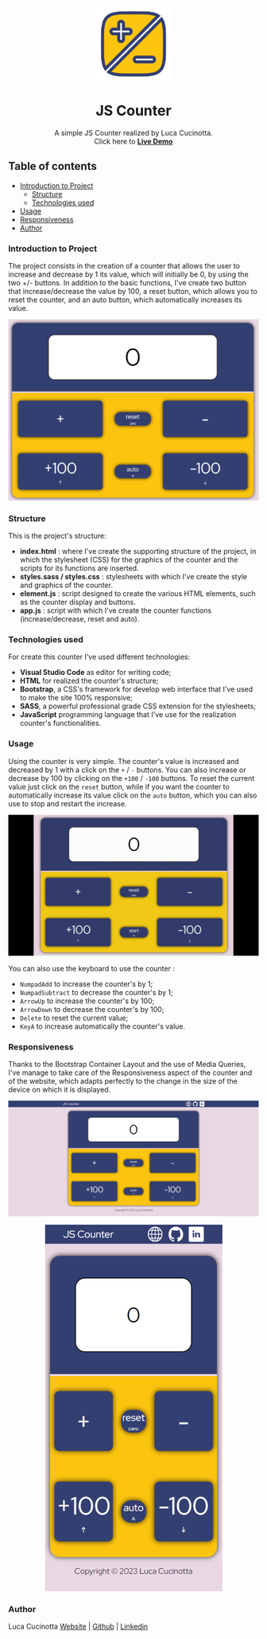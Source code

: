 <div align="center"><img src="assets/img/README/logo.png" width="150px"></div>
<h1 align="center">JS Counter</h1>
<p align="center">A simple JS Counter realized by Luca Cucinotta.
<br>
Click here to <a href="https://lucacucinotta.github.io/Counter"><strong>Live Demo</strong></a>
</p>

## Table of contents

- [Introduction to Project](#introduction-to-project)
  - [Structure](#structure)
  - [Technologies used](#technologies-used)
- [Usage](#usage)
- [Responsiveness](#responsiveness)
- [Author](#author)

### Introduction to Project

The project consists in the creation of a counter that allows the user to increase and decrease by 1 its value, 
which will initially be 0, by using the two +/- buttons.
In addition to the basic functions, I've create two button that increase/decrease the value by 100, a reset button, which allows you to reset the counter, and an auto button, which automatically increases its value.

<div align="center"><img src="assets/img/README/counter.png" width="800px"></div>

### Structure

This is the project's structure:
- **index.html** : where I've create the supporting structure of the project, in which the stylesheet (CSS) for the graphics of the counter and the scripts for its functions are inserted.
- **styles.sass / styles.css** : stylesheets with which I've create the style and graphics of the counter.
- **element.js** : script designed to create the various HTML elements, such as the counter display and buttons.
- **app.js** : script with which I've create the counter functions (increase/decrease, reset and auto).

### Technologies used

For create this counter I've used different technologies:
- **Visual Studio Code** as editor for writing code;
- **HTML** for realized the counter's structure;
- **Bootstrap**, a CSS's framework for develop web interface that I've used to make the site 100% responsive;
- **SASS**, a powerful professional grade CSS extension for the stylesheets;
- **JavaScript** programming language that I've use for the realization counter's functionalities.

### Usage

Using the counter is very simple. The counter's value is increased and decreased by 1 with a click on the `+` / `-` buttons. You can also increase or decrease by 100 by clicking on the `+100` / `-100` buttons.
To reset the current value just click on the `reset` button, while if you want the counter to automatically increase its value click on the `auto` button, which you can also use to stop and restart the increase.

<div align="center"><img src="assets/img/README/counter-gif.gif"></div>

You can also use the keyboard to use the counter :
- `NumpadAdd` to increase the counter's by 1;
- `NumpadSubtract` to decrease the counter's by 1;
- `ArrowUp` to increase the counter's by 100;
- `ArrowDown` to decrease the counter's by 100;
- `Delete` to reset the current value;
- `KeyA` to increase automatically the counter's value.

### Responsiveness

Thanks to the Bootstrap Container Layout and the use of Media Queries, I've manage to take care of the Responsiveness aspect of the counter and of the website, which adapts perfectly to the change in the size of the device on which it is displayed.

![desktop image](assets/img/README/desktop.png)
<div align="center"><img src="assets/img/README/mobile.png"></div>

### Author

Luca Cucinotta
[Website](https://lucacucinotta.github.io/) | [Github](https://github.com/lucacucinotta) | [Linkedin](https://www.linkedin.com/in/luca-cucinotta-4b836b278/)